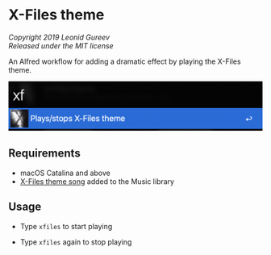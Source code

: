 # X-Files theme

*Copyright 2019 Leonid Gureev*  
*Released under the MIT license*

An Alfred workflow for adding a dramatic effect by playing the X-Files theme.  

![Play Song in action](screenshot.png)

## Requirements

- macOS Catalina and above  
- [X-Files theme song](https://music.apple.com/ru/album/the-x-files-theme/497188575?i=497188576&l=en) added to the Music library

## Usage

- Type ```xfiles``` to start playing

- Type ```xfiles``` again to stop playing
